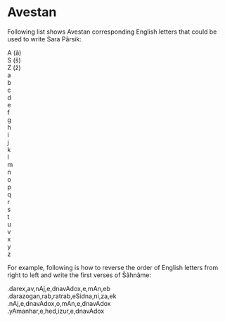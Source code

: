 # Avestan 
Following list shows Avestan corresponding English letters that could be used to write Sara Pârsik:

A (â)<br/>
S (š)<br/>
Z (ž)<br/>
a<br/>
b<br/>
c<br/>
d<br/>
e<br/>
f<br/>
g<br/>
h<br/>
i<br/>
j<br/>
k<br/>
l<br/>
m<br/>
n<br/>
o<br/>
p<br/>
q<br/>
r<br/>
s<br/>
t<br/>
u<br/>
v<br/>
x<br/>
y<br/>
z<br/>

For example, following is how to reverse the order of English letters from right to left and write the first verses of Šâhnâme:

.darex,av,nAj,e,dnavAdox,e,mAn,eb<br/>
.darazogan,rab,ratrab,eSidna,ni,za,ek<br/>
.nAj,e,dnavAdox,o,mAn,e,dnavAdox<br/>
.yAmanhar,e,hed,izur,e,dnavAdox<br/>
